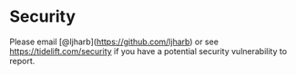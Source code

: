 Security
========

Please email <span class="citation" data-cites="ljharb">\[@ljharb\]</span>(https://github.com/ljharb) or see https://tidelift.com/security if you have a potential security vulnerability to report.
